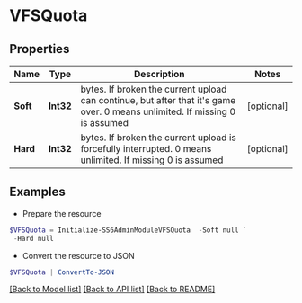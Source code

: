 # VFSQuota
## Properties

Name | Type | Description | Notes
------------ | ------------- | ------------- | -------------
**Soft** | **Int32** | bytes. If broken the current upload can continue, but after that it&#39;s game over. 0 means unlimited. If missing 0 is assumed | [optional] 
**Hard** | **Int32** | bytes. If broken the current upload is forcefully interrupted. 0 means unlimited. If missing 0 is assumed | [optional] 

## Examples

- Prepare the resource
```powershell
$VFSQuota = Initialize-SS6AdminModuleVFSQuota  -Soft null `
 -Hard null
```

- Convert the resource to JSON
```powershell
$VFSQuota | ConvertTo-JSON
```

[[Back to Model list]](../README.md#documentation-for-models) [[Back to API list]](../README.md#documentation-for-api-endpoints) [[Back to README]](../README.md)


